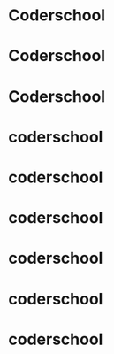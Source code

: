 # Coderschool
# Coderschool
# Coderschool
# coderschool
# coderschool
# coderschool
# coderschool
# coderschool
# coderschool

